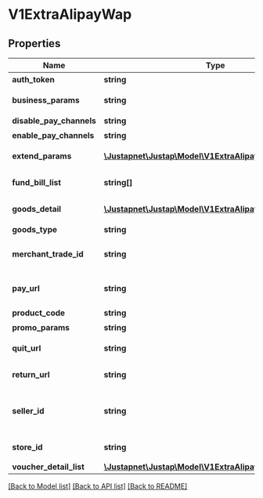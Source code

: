 # V1ExtraAlipayWap

## Properties
Name | Type | Description | Notes
------------ | ------------- | ------------- | -------------
**auth_token** | **string** | 授权码 | [optional] 
**business_params** | **string** | 业务扩展参数 | [optional] 
**disable_pay_channels** | **string** | 禁用渠道 | [optional] 
**enable_pay_channels** | **string** | 可用渠道 | [optional] 
**extend_params** | [**\Justapnet\Justap\Model\V1ExtraAlipayExtendParams**](V1ExtraAlipayExtendParams.md) | 业务扩展参数 | [optional] 
**fund_bill_list** | **string[]** | 支付金额信息 | [optional] 
**goods_detail** | [**\Justapnet\Justap\Model\V1ExtraAlipayGoodsDetail[]**](V1ExtraAlipayGoodsDetail.md) | 商品明细列表 | [optional] 
**goods_type** | **string** | 商品类型 | [optional] 
**merchant_trade_id** | **string** | [ONLY IN RESPONSE] 商户订单号 | [optional] 
**pay_url** | **string** | [ONLY IN RESPONSE] 支付链接 | [optional] 
**product_code** | **string** | 销售产品码 | [optional] 
**promo_params** | **string** | 优惠参数 | [optional] 
**quit_url** | **string** | 支付取消跳转的地址 | [optional] 
**return_url** | **string** | 支付成功跳转的地址 | [optional] 
**seller_id** | **string** | [ONLY IN RESPONSE] 收款支付宝用户ID | [optional] 
**store_id** | **string** | 商户门店编号 | [optional] 
**voucher_detail_list** | [**\Justapnet\Justap\Model\V1ExtraAlipayVoucherDetailList**](V1ExtraAlipayVoucherDetailList.md) |  | [optional] 

[[Back to Model list]](../README.md#documentation-for-models) [[Back to API list]](../README.md#documentation-for-api-endpoints) [[Back to README]](../README.md)


